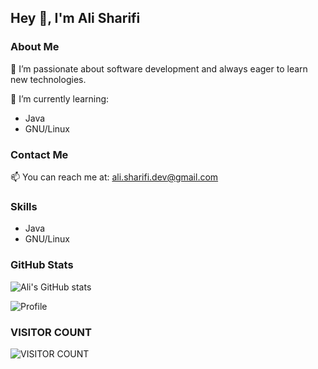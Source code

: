 ## Hey 👋, I'm Ali Sharifi

### About Me
👀 I’m passionate about software development and always eager to learn new technologies.

🌱 I’m currently learning:
- Java
- GNU/Linux

### Contact Me
📫 You can reach me at: ali.sharifi.dev@gmail.com

<!-- todo add this
## Projects
- **[Project Name](link-to-project)**: Brief description of the project.
- **[Project Name](link-to-project)**: Brief description of the project.
-->

### Skills
- Java
- GNU/Linux

  
### GitHub Stats
![Ali's GitHub stats](https://github-readme-stats.vercel.app/api?username=ali-sharifi-dev&show_icons=true&theme=github_dark)

![Profile](http://github-profile-summary-cards.vercel.app/api/cards/profile-details?username=ali-sharifi-dev&theme=github_dark)

### VISITOR COUNT
![VISITOR COUNT](https://profile-counter.glitch.me/ali-sharifi-dev/count.svg)

<!-- todo add this
## Social Media
- [LinkedIn](link-to-linkedin)
- [Twitter](link-to-twitter)
-->


<!--
**Ali-1Dev/Ali-1Dev** is a ✨ _special_ ✨ repository because its `README.md` (this file) appears on your GitHub profile.

Here are some ideas to get you started:

- 🔭 I’m currently working on ...
- 🌱 I’m currently learning ...
- 👯 I’m looking to collaborate on ...
- 🤔 I’m looking for help with ...
- 💬 Ask me about ...
- 📫 How to reach me: ...
- 😄 Pronouns: ...
- ⚡ Fun fact: ...
-->
